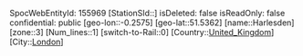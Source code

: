 ﻿---
location: [51.5362,-0.2575]
type: Station
tags:
- geo/Station
- Europe/United_Kingdom/London

---
SpocWebEntityId: 155969
[StationSId::]
isDeleted: false
isReadOnly: false
confidential: public
[geo-lon::-0.2575]
[geo-lat::51.5362]
[name::Harlesden]
[zone::3]
[Num_lines::1]
[switch-to-Rail::0]
[Country::[United_Kingdom](geo/Continent/Europe/United_Kingdom.md)]
[City::[London](geo/Continent/Europe/United_Kingdom/London.md)]

